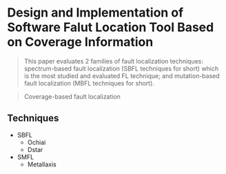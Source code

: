 # Design and Implementation of Software Falut Location Tool Based on Coverage Information


>This paper evaluates 2 families of fault localization techniques: 
spectrum-based fault localization (SBFL techniques for short) which is the most studied and evaluated FL technique; 
and mutation-based fault localization (MBFL techniques for short).

>Coverage-based fault localization

## Techniques
* SBFL
    * Ochiai
    * Dstar
* SMFL
    * Metallaxis

    

